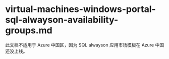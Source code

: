 # virtual-machines-windows-portal-sql-alwayson-availability-groups.md

此文档不适用于 Azure 中国区，因为 SQL alwayson 应用市场模板在 Azure 中国还没上线。